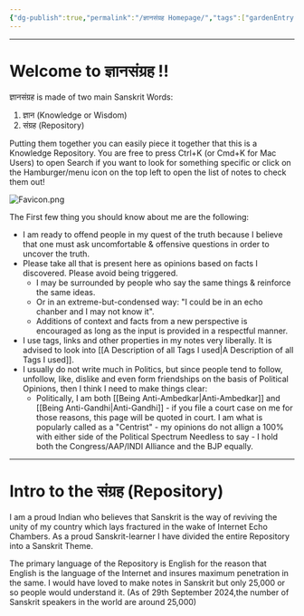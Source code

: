 ```yaml
---
{"dg-publish":true,"permalink":"/ज्ञानसंग्रह Homepage/","tags":["gardenEntry"]}
---
```


---
# Welcome to ज्ञानसंग्रह !!

ज्ञानसंग्रह is made of two main Sanskrit Words: 
1. ज्ञान (Knowledge or Wisdom) 
2. संग्रह (Repository)

Putting them together you can easily piece it together that this is a Knowledge Repository. You are free to press Ctrl+K (or Cmd+K for Mac Users) to open Search if you want to look for something specific or click on the Hamburger/menu icon on the top left to open the list of notes to check them out!

![Favicon.png](/img/user/Vaulted%20Images/Favicon.png)

The First few thing you should know about me are the following:
- I am ready to offend people in my quest of the truth because I believe that one must ask uncomfortable & offensive questions in order to uncover the truth.
- Please take all that is present here as opinions based on facts I discovered. Please avoid being triggered.
	- I may be surrounded by people who say the same things & reinforce the same ideas. 
	- Or in an extreme-but-condensed way: "I could be in an echo chanber and I may not know it".
	- Additions of context and facts from a new perspective is encouraged as long as the input is provided in a respectful manner.
- I use tags, links and other properties in my notes very liberally. It is advised to look into [[A Description of all Tags I used\|A Description of all Tags I used]].
- I usually do not write much in Politics, but since people tend to follow, unfollow, like, dislike and even form friendships on the basis of Political Opinions, then I think I need to make things clear:
	- Politically, I am both [[Being Anti-Ambedkar\|Anti-Ambedkar]] and [[Being Anti-Gandhi\|Anti-Gandhi]] - if you file a court case on me for those reasons, this page will be quoted in court. I am what is popularly called as a "Centrist" - my opinions do not allign a 100% with either side of the Political Spectrum Needless to say - I hold both the Congress/AAP/INDI Alliance and the BJP equally. 

---
# Intro to the संग्रह (Repository)
I am a proud Indian who believes that Sanskrit is the way of reviving the unity of my country which lays fractured in the wake of Internet Echo Chambers.
As a proud Sanskrit-learner I have divided the entire Repository into a Sanskrit Theme. 

The primary language of the Repository is English for the reason that English is the language of the Internet and insures maximum penetration in the same. 
I would have loved to make notes in Sanskrit but only 25,000 or so people would understand it. (As of 29th September 2024,the number of Sanskrit speakers in the world are around 25,000)